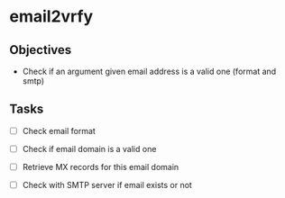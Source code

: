 # email2vrfy

## Objectives
- Check if an argument given email address is a valid one (format and smtp)

## Tasks
- [ ] Check email format
- [ ] Check if email domain is a valid one
- [ ] Retrieve MX records for this email domain
- [ ] Check with SMTP server if email exists or not

